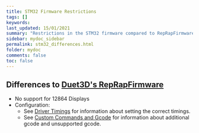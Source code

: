 ```yaml
---
title: STM32 Firmware Restrictions
tags: []
keywords: 
last_updated: 15/01/2021
summary: "Restrictions in the STM32 firmware compared to RepRapFirmware available on Duet3D hardware"
sidebar: mydoc_sidebar
permalink: stm32_differences.html
folder: mydoc
comments: false
toc: false
---
```


## Differences to [Duet3D's RepRapFirmware](https://github.com/Duet3D/RepRapFirmware)

* No support for 12864 Displays
* Configuration:
  * See [Driver Timings](https://github.com/gloomyandy/RepRapFirmware/wiki/driver-timings) for information about setting the correct timings.
  * See [Custom Commands and Gcode](https://github.com/gloomyandy/RepRapFirmware/wiki/Custom-Commands-and-GCode) for information about additional gcode and unsupported gcode.  